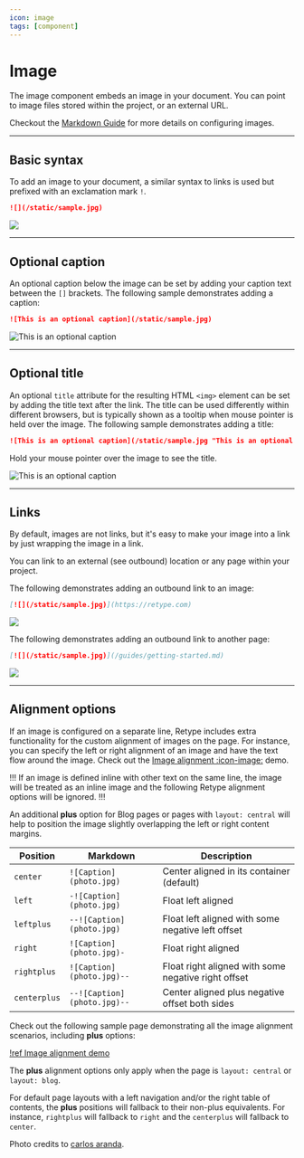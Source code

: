 ```yaml
---
icon: image
tags: [component]
---
```

# Image

The image component embeds an image in your document. You can point to image files stored within the project, or an external URL.

Checkout the [Markdown Guide](https://www.markdownguide.org/basic-syntax/#images-1) for more details on configuring images.

---

## Basic syntax

To add an image to your document, a similar syntax to links is used but prefixed with an exclamation mark `!`.

```md
![](/static/sample.jpg)
```

![](/static/sample.jpg)

---

## Optional caption

An optional caption below the image can be set by adding your caption text between the `[]` brackets. The following sample demonstrates adding a caption:

```md
![This is an optional caption](/static/sample.jpg)
```

![This is an optional caption](/static/sample.jpg)

---

## Optional title

An optional `title` attribute for the resulting HTML `<img>` element can be set by adding the title text after the link. The title can be used differently within different browsers, but is typically shown as a tooltip when mouse pointer is held over the image. The following sample demonstrates adding a title:

```md
![This is an optional caption](/static/sample.jpg "This is an optional title")
```

Hold your mouse pointer over the image to see the title.

![This is an optional caption](/static/sample.jpg "This is an optional title")

---

## Links

By default, images are not links, but it's easy to make your image into a link by just wrapping the image in a link.

You can link to an external (see outbound) location or any page within your project.

The following demonstrates adding an outbound link to an image:

```md
[![](/static/sample.jpg)](https://retype.com)
```

[![](/static/sample.jpg)](https://retype.com)

The following demonstrates adding an outbound link to another page:

```md
[![](/static/sample.jpg)](/guides/getting-started.md)
```

[![](/static/sample.jpg)](/guides/getting-started.md)

---

## Alignment options

If an image is configured on a separate line, Retype includes extra functionality for the custom alignment of images on the page. For instance, you can specify the left or right alignment of an image and have the text flow around the image. Check out the [Image alignment :icon-image:](image-alignment-demo.md) demo.

!!!
If an image is defined inline with other text on the same line, the image will be treated as an inline image and the following Retype alignment options will be ignored.
!!!

An additional **plus** option for Blog pages or pages with `layout: central` will help to position the image slightly overlapping the left or right content margins.

Position | Markdown | Description
--- | --- | ---
`center`     | `![Caption](photo.jpg)`   | Center aligned in its container (default)
`left`       | `-![Caption](photo.jpg)`  | Float left aligned
`leftplus`   | `--![Caption](photo.jpg)` | Float left aligned with some negative left offset
`right`      | `![Caption](photo.jpg)-`  | Float right aligned
`rightplus`  | `![Caption](photo.jpg)--` | Float right aligned with some negative right offset
`centerplus` | `--![Caption](photo.jpg)--` | Center aligned plus negative offset both sides

Check out the following sample page demonstrating all the image alignment scenarios, including **plus** options:

[!ref Image alignment demo](image-alignment-demo.md)

The **plus** alignment options only apply when the page is `layout: central` or `layout: blog`.

For default page layouts with a left navigation and/or the right table of contents, the **plus** positions will fallback to their non-plus equivalents. For instance, `rightplus` will fallback to `right` and the `centerplus` will fallback to `center`.

Photo credits to [carlos aranda](https://unsplash.com/@carlosaranda).